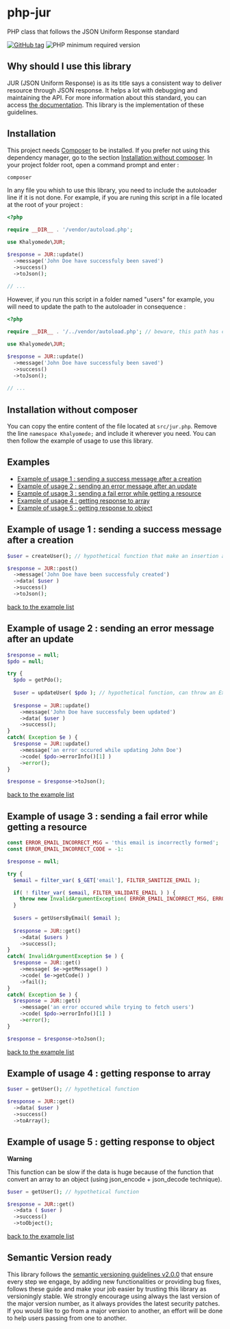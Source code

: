# php-jur
PHP class that follows the JSON Uniform Response standard

[![GitHub tag](https://img.shields.io/github/tag/khalyomede/php-jur.svg)]()
![PHP minimum required version](https://img.shields.io/badge/php-%3E%3D5.3.0-777BB4.svg)

## Why should I use this library
JUR (JSON Uniform Response) is as its title says a consistent way to deliver resource through JSON response. It helps a lot with debugging and maintaining the API. For more information about this standard, you can access [the documentation](https://github.com/khalyomede/jur). This library is the implementation of these guidelines.

## Installation
This project needs [Composer](https://getcomposer.org/) to be installed. If you prefer not using this dependency manager, go to the section [Installation without composer](#installation-without-composer).
In your project folder root, open a command prompt and enter :
```bash
composer 
```
In any file you whish to use this library, you need to include the autoloader line if it is not done. For example, if you are runing this script in a file located at the root of your project :
```php
<?php

require __DIR__ . '/vendor/autoload.php';

use Khalyomede\JUR;

$response = JUR::update()
  ->message('John Doe have successfuly been saved')
  ->success()
  ->toJson();
  
// ...
```
However, if you run this script in a folder named "users" for example, you will need to update the path to the autoloader in consequence :
```php
<?php

require __DIR__ . '/../vendor/autoload.php'; // beware, this path has changed

use Khalyomede\JUR;

$response = JUR::update()
  ->message('John Doe have successfuly been saved')
  ->success()
  ->toJson();
  
// ...
```

## Installation without composer
You can copy the entire content of the file located at `src/jur.php`. Remove the line `namespace Khalyomede;` and include it wherever you need. You can then follow the example of usage to use this library.

## Examples
- [Example of usage 1 : sending a success message after a creation](#example-of-usage-1--sending-a-success-message-after-a-creation)
- [Example of usage 2 : sending an error message after an update](#example-of-usage-2--sending-an-error-message-after-an-update)
- [Example of usage 3 : sending a fail error while getting a resource](#example-of-usage-3--sending-a-fail-error-while-getting-a-resource)
- [Example of usage 4 : getting response to array](#example-of-usage-4--getting-response-to-array)
- [Example of usage 5 : getting response to object](#example-of-usage-5--getting-response-to-object)

## Example of usage 1 : sending a success message after a creation
```php
$user = createUser(); // hypothetical function that make an insertion and return the created resource

$response = JUR::post()
  ->message('John Doe have been successfuly created')
  ->data( $user )
  ->success()
  ->toJson();
```
[back to the example list](#examples)
## Example of usage 2 : sending an error message after an update
```php
$response = null;
$pdo = null;

try {
  $pdo = getPdo();
  
  $user = updateUser( $pdo ); // hypothetical function, can throw an Exception
  
  $response = JUR::update()
    ->message('John Doe have successfuly been updated')
    ->data( $user )
    ->success();
}
catch( Exception $e ) {
  $response = JUR::update()
    ->message('an error occured while updating John Doe')
    ->code( $pdo->errorInfo()[1] )
    ->error();
}

$response = $response->toJson();
```
[back to the example list](#examples)
## Example of usage 3 : sending a fail error while getting a resource
```php
const ERROR_EMAIL_INCORRECT_MSG = 'this email is incorrectly formed';
const ERROR_EMAIL_INCORRECT_CODE = -1:

$response = null;

try {
  $email = filter_var( $_GET['email'], FILTER_SANITIZE_EMAIL );

  if( ! filter_var( $email, FILTER_VALIDATE_EMAIL ) ) {
    throw new InvalidArgumentException( ERROR_EMAIL_INCORRECT_MSG, ERROR_EMAIL_INCORRECT_CODE );
  }
  
  $users = getUsersByEmail( $email );
  
  $response = JUR::get()
    ->data( $users )
    ->success();
}
catch( InvalidArgumentException $e ) {
  $response = JUR::get()
    ->message( $e->getMessage() )
    ->code( $e->getCode() )
    ->fail();
}
catch( Exception $e ) {
  $response = JUR::get()
    ->message('an error occured while trying to fetch users')
    ->code( $pdo->errorInfo()[1] )
    ->error();
}

$response = $response->toJson();
```
[back to the example list](#examples)
## Example of usage 4 : getting response to array
```php
$user = getUser(); // hypothetical function

$response = JUR::get()
  ->data( $user )
  ->success()
  ->toArray();
```

## Example of usage 5 : getting response to object
**Warning**

This function can be slow if the data is huge because of the function that convert an array to an object (using json_encode + json_decode technique).
```php
$user = getUser(); // hypothetical function

$response = JUR::get()
  ->data ( $user )
  ->success()
  ->toObject();
```
[back to the example list](#examples)
## Semantic Version ready

This library follows the [semantic versioning guidelines v2.0.0](http://semver.org/) that ensure every step we engage, by adding new functionalities or providing bug fixes, follows these guide and make your job easier by trusting this library as versioningly stable. We strongly encourage using always the last version of the major version number, as it always provides the latest security patches. If you would like to go from a major version to another, an effort will be done to help users passing from one to another.
